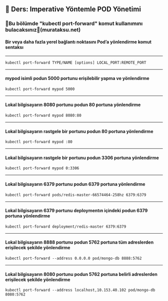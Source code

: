 ## 🧑 Ders: Imperative Yöntemle POD Yönetimi

### 📗Bu bölümde "kubectl port-forward" komut kullanımını bulacaksınız📗(murataksu.net)

#### Bir veya daha fazla yerel bağlantı noktasını Pod’a yönlendirme komut sentaksı
***
```
kubectl port-forward TYPE/NAME [options] LOCAL_PORT:REMOTE_PORT
```
***
#### mypod isimli podun 5000 portunu erişilebilir yapma ve yönlendirme
```
kubectl port-forward mypod 5000 
```
***
#### Lokal bilgisayarın 8080 portunu podun 80 portuna yönlendirme
```
kubectl port-forward mypod 8080:80
```
***
#### Lokal bilgisayarın rastgele bir portunu podun 80 portuna yönlendirme
```
kubectl port-forward mypod :80
```
***
#### Lokal bilgisayarın rastgele bir portunu podun 3306 portuna yönlendirme
```
kubectl port-forward mypod 0:3306
```
***
#### Lokal bilgisayarın 6379 portunu podun 6379 portuna yönlendirme
```
kubectl port-forward pods/redis-master-66574464-258hz 6379:6379
```
***
#### Lokal bilgisayarın 6379 portunu deploymentın içindeki podun 6379 portuna yönlendirme
```
kubectl port-forward deployment/redis-master 6379:6379
```
***
#### Lokal bilgisayarın 8888 portunu podun 5762 portuna tüm adreslerden erişilecek şekilde yönlendirme
```
kubectl port-forward --address 0.0.0.0 pod/mongo-db 8888:5762
```
***
#### Lokal bilgisayarın 8080 portunu podun 5762 portuna belirli adreslerden erişilecek şekilde yönlendirme
```
kubectl port-forward --address localhost,10.153.40.102 pod/mongo-db 8080:5762
```
